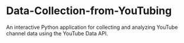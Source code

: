 # Data-Collection-from-YouTubing
An interactive Python application for collecting and analyzing YouTube channel data using the YouTube Data API.
